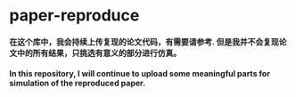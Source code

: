 # paper-reproduce

#### 在这个库中，我会持续上传复现的论文代码，有需要请参考. 但是我并不会复现论文中的所有结果，只挑选有意义的部分进行仿真。

#### In this repository, I will continue to upload some meaningful parts for simulation of the reproduced paper.
